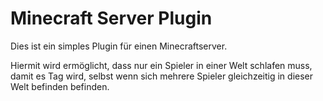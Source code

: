 # Minecraft Server Plugin

Dies ist ein simples Plugin für einen Minecraftserver.

Hiermit wird ermöglicht, dass nur ein Spieler in einer Welt schlafen muss, damit es Tag wird, selbst wenn sich mehrere Spieler gleichzeitig in dieser Welt befinden befinden.

